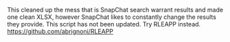 This cleaned up the mess that is SnapChat search warrant results and made one clean XLSX, however SnapChat likes to constantly change the results they provide. This script has not been updated.  Try RLEAPP instead. https://github.com/abrignoni/RLEAPP
